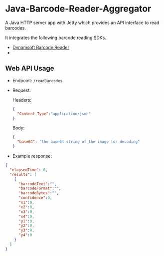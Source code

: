 # Java-Barcode-Reader-Aggregator

A Java HTTP server app with Jetty which provides an API interface to read barcodes.

It integrates the following barcode reading SDKs.

* [Dynamsoft Barcode Reader](https://www.dynamsoft.com/barcode-reader/overview/)
* 

## Web API Usage

* Endpoint: `/readBarcodes`

* Request: 

   Headers:
   
   ```json
   {
     "Content-Type":"application/json"
   }
   ```

   Body:
   
   ```json
   {
     "base64": "the base64 string of the image for decoding"
   }
   ```

* Example response:

```json
{
  "elapsedTime": 0,
  "results": [
    {
      "barcodeText":"",
      "barcodeFormat":"",
      "barcodeBytes":"",
      "confidence":0,
      "x1":0,
      "x2":0,
      "x3":0,
      "x4":0,
      "y1":0,
      "y2":0,
      "y3":0,
      "y4":0
    }
  ]
}
```
